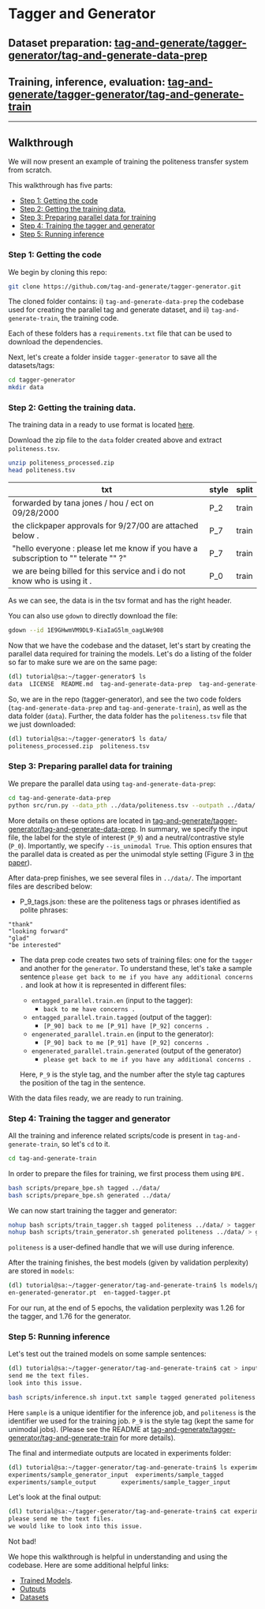 # Tagger and Generator

## Dataset preparation: [tag-and-generate/tagger-generator/tag-and-generate-data-prep](https://github.com/tag-and-generate/tagger-generator/tree/master/tag-and-generate-data-prep)
## Training, inference, evaluation: [tag-and-generate/tagger-generator/tag-and-generate-train](https://github.com/tag-and-generate/tagger-generator/tree/master/tag-and-generate-train)

--- 

## Walkthrough 
We will now present an example of training the politeness transfer system from scratch.

This walkthrough has five parts:
  * [Step 1: Getting the code](#step-1-getting-the-code)
  * [Step 2: Getting the training data.](#step-2-getting-the-training-data)
  * [Step 3: Preparing parallel data for training](#step-3-preparing-parallel-data-for-training)
  * [Step 4: Training the tagger and generator](#step-4-training-the-tagger-and-generator)
  * [Step 5: Running inference](#step-5-running-inference)
  
### Step 1: Getting the code

We begin by cloning this repo:

```sh
git clone https://github.com/tag-and-generate/tagger-generator.git
```
The cloned folder contains: i) ``tag-and-generate-data-prep`` the codebase used for creating the parallel tag and generate dataset, and ii) ``tag-and-generate-train``, the training code.

Each of these folders has a ``requirements.txt`` file that can be used to download the dependencies.

Next, let's create a folder inside ``tagger-generator`` to save all the datasets/tags:

```sh
cd tagger-generator
mkdir data
```


### Step 2: Getting the training data.

The training data in a ready to use format is located [here](https://drive.google.com/file/d/1E9GHwmVM9DL9-KiaIaG5lm_oagLWe908/view?usp=sharing).

Download the zip file to the ``data`` folder created above and extract ```politeness.tsv```.

```sh
unzip politeness_processed.zip
head politeness.tsv
```
**txt**|**style**|**split**
-----|-----|-----
forwarded by tana jones / hou / ect on 09/28/2000|P\_2|train
the clickpaper approvals for 9/27/00 are attached below .|P\_7|train
"hello everyone : please let me know if you have a subscription to "" telerate "" ?"|P\_7|train
we are being billed for this service and i do not know who is using it .|P\_0|train

As we can see, the data is in the tsv format and has the right header.


You can also use ``gdown`` to directly download the file:

```sh
gdown --id 1E9GHwmVM9DL9-KiaIaG5lm_oagLWe908
```






Now that we have the codebase and the dataset, let's start by creating the parallel data required for training the models. Let's do a listing of the folder so far to make sure we are on the same page:

```sh
(dl) tutorial@sa:~/tagger-generator$ ls
data  LICENSE  README.md  tag-and-generate-data-prep  tag-and-generate-train
```
So, we are in the repo (tagger-generator), and see the two code folders (``tag-and-generate-data-prep`` and ``tag-and-generate-train``), as well as the data folder (``data``).
Further, the data folder has the ``politeness.tsv`` file that we just downloaded:
```sh
(dl) tutorial@sa:~/tagger-generator$ ls data/
politeness_processed.zip  politeness.tsv
```

### Step 3: Preparing parallel data for training

We prepare the parallel data using ``tag-and-generate-data-prep``:

```sh
cd tag-and-generate-data-prep
python src/run.py --data_pth ../data/politeness.tsv --outpath ../data/ --style_0_label P_9 --style_1_label P_0 --is_unimodal True
```
More details on these options are located in [tag-and-generate/tagger-generator/tag-and-generate-data-prep](https://github.com/tag-and-generate/tagger-generator/tree/master/tag-and-generate-data-prep). In summary, we specify the input file, the label for the style of interest (``P_9``) and a neutral/contrastive style (``P_0``). Importantly, we specify ``--is_unimodal True``. This option ensures that the parallel data is created as per the unimodal style setting (Figure 3 in [the paper](https://arxiv.org/pdf/2004.14257.pdf)).

After data-prep finishes, we see several files in ``../data/``.
The important files are described below:

* P_9_tags.json: these are the politeness tags or phrases identified as polite phrases:

```"thank you"
"thank"
"looking forward"
"glad"
"be interested"
```

* The data prep code creates two sets of training files: one for the ``tagger`` and another for the ``generator``. 
To understand these, let's take a sample sentence ```please get back to me if you have any additional concerns .``` and look at how it is represented in different files:

    - ``entagged_parallel.train.en`` (input to the tagger):
        -  ``back to me have concerns .``
    - ``entagged_parallel.train.tagged`` (output of the tagger): 
        - ``[P_90] back to me [P_91] have [P_92] concerns .``
    - ``engenerated_parallel.train.en`` (input to the generator):
        - ``[P_90] back to me [P_91] have [P_92] concerns .``
    -  ``engenerated_parallel.train.generated`` (output of the generator)
        - ``please get back to me if you have any additional concerns .``

    Here, ``P_9`` is the style tag, and the number after the style tag captures the position of the tag in the sentence.

With the data files ready, we are ready to run training.


### Step 4: Training the tagger and generator

All the training and inference related scripts/code is present in ``tag-and-generate-train``, so let's ``cd`` to it.

```sh
cd tag-and-generate-train
```

In order to prepare the files for training, we first process them using ``BPE. ``

```sh
bash scripts/prepare_bpe.sh tagged ../data/
bash scripts/prepare_bpe.sh generated ../data/
```

We can now start training the tagger and generator:

```sh
nohup bash scripts/train_tagger.sh tagged politeness ../data/ > tagger.log &
nohup bash scripts/train_generator.sh generated politeness ../data/ > generator.log &
```

```politeness``` is a user-defined handle that we will use during inference. 

After the training finishes, the best models (given by validation perplexity) are stored in ``models``:

```sh
(dl) tutorial@sa:~/tagger-generator/tag-and-generate-train$ ls models/politeness/bpe/
en-generated-generator.pt  en-tagged-tagger.pt
```

For our run, at the end of 5 epochs, the validation perplexity was 1.26 for the tagger, and 1.76 for the generator.

### Step 5: Running inference

Let's test out the trained models on some sample sentences:

```sh
(dl) tutorial@sa:~/tagger-generator/tag-and-generate-train$ cat > input.txt
send me the text files.
look into this issue.

bash scripts/inference.sh input.txt sample tagged generated politeness P_9 P_9 ../data/ 3
```

Here ``sample`` is a unique identifier for the inference job, and ``politeness`` is the identifier we used for the training job. ``P_9`` is the style tag (kept the same for unimodal jobs). (Please see the README at [tag-and-generate/tagger-generator/tag-and-generate-train](https://github.com/tag-and-generate/tagger-generator/tree/master/tag-and-generate-train) for more details).

The final and intermediate outputs are located in experiments folder:

```sh
(dl) tutorial@sa:~/tagger-generator/tag-and-generate-train$ ls experiments/sample_*
experiments/sample_generator_input  experiments/sample_tagged
experiments/sample_output       experiments/sample_tagger_input
```

Let's look at the final output:

```sh
(dl) tutorial@sa:~/tagger-generator/tag-and-generate-train$ cat experiments/sample_output 
please send me the text files.
we would like to look into this issue.
```
Not bad! 

We hope this walkthrough is helpful in understanding and using the codebase. Here are some additional helpful links:

- [Trained Models](https://drive.google.com/drive/folders/1tXLC4WbXc_WLgvQu2mTa3jDe0efZ3dz1?usp=sharing).
- [Outputs](https://github.com/tag-and-generate/outputs)
- [Datasets](https://github.com/tag-and-generate/politeness-dataset)


